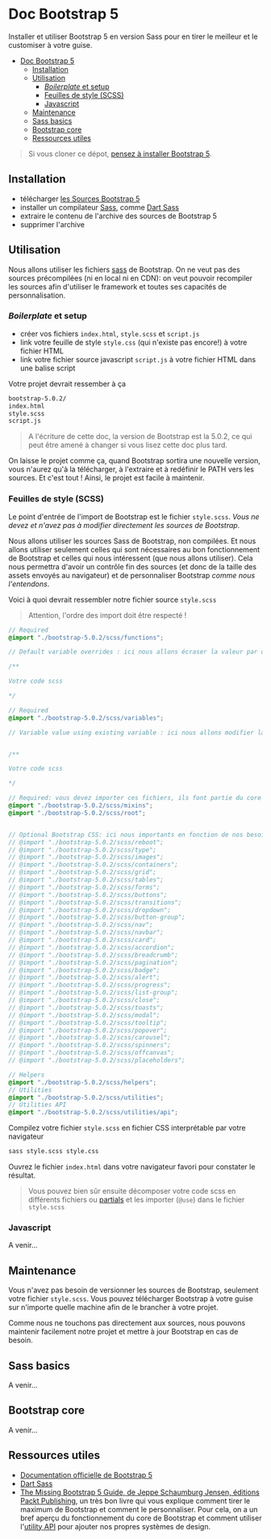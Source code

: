 # Doc Bootstrap 5

Installer et utiliser Bootstrap 5 en version Sass pour en tirer le meilleur et le customiser à votre guise.

- [Doc Bootstrap 5](#doc-bootstrap-5)
  - [Installation](#installation)
  - [Utilisation](#utilisation)
    - [*Boilerplate* et setup](#boilerplate-et-setup)
    - [Feuilles de style (SCSS)](#feuilles-de-style-scss)
    - [Javascript](#javascript)
  - [Maintenance](#maintenance)
  - [Sass basics](#sass-basics)
  - [Bootstrap core](#bootstrap-core)
  - [Ressources utiles](#ressources-utiles)

>Si vous cloner ce dépot, [pensez à installer Bootstrap 5](#installation).

## Installation

- télécharger [les Sources Bootstrap 5](https://getbootstrap.com/docs/5.0/getting-started/download/#source-files)
- installer un compilateur [Sass](https://fr.wikipedia.org/wiki/Sass_(langage)), comme [Dart Sass](https://sass-lang.com/dart-sass)
- extraire le contenu de l'archive des sources de Bootstrap 5
- supprimer l'archive

## Utilisation

Nous allons utiliser les fichiers [sass](https://fr.wikipedia.org/wiki/Sass_(langage)) de Bootstrap. On ne veut pas des sources précompilées (ni en local ni en CDN): on veut pouvoir recompiler les sources afin d'utiliser le framework et toutes ses capacités de personnalisation.

### *Boilerplate* et setup

- créer vos fichiers `index.html`, `style.scss` et `script.js`
- link votre feuille de style `style.css` (qui n'existe pas encore!) à votre fichier HTML
- link votre fichier source javascript `script.js` à votre fichier HTML dans une balise script

Votre projet devrait ressember à ça

~~~bash
bootstrap-5.0.2/
index.html
style.scss
script.js
~~~

>A l'écriture de cette doc, la version de Bootstrap est la 5.0.2, ce qui peut être amené à changer si vous lisez cette doc plus tard.

On laisse le projet comme ça, quand Bootstrap sortira une nouvelle version, vous n'aurez qu'à la télécharger, à l'extraire et à redéfinir le PATH vers les sources. Et c'est tout ! Ainsi, le projet est facile à maintenir. 

### Feuilles de style (SCSS)

Le point d'entrée de l'import de Bootstrap est le fichier `style.scss`. *Vous ne devez et n'avez pas à modifier directement les sources de Bootstrap*.

Nous allons utiliser les sources Sass de Bootstrap, non compilées. Et nous allons utiliser seulement celles qui sont nécessaires au bon fonctionnement de Bootstrap et celles qui nous intéressent (que nous allons utiliser). Cela nous permettra d'avoir un contrôle fin des sources (et donc de la taille des assets envoyés au navigateur) et de personnaliser Bootstrap *comme nous l'entendons*.

Voici à quoi devrait ressembler notre fichier source `style.scss`

>Attention, l'ordre des import doit être respecté !
~~~scss
// Required
@import "./bootstrap-5.0.2/scss/functions";

// Default variable overrides : ici nous allons écraser la valeur par défaut de variables Bootstrap

/**

Votre code scss

*/

// Required
@import "./bootstrap-5.0.2/scss/variables";

// Variable value using existing variable : ici nous allons modifier la valeur de variables Bootstrap à l'aide de variables qui existent déjà, nous allons aussi définir nos propres variables Sass


/**

Votre code scss

*/

// Required: vous devez importer ces fichiers, ils font partie du core de Bootstrap
@import "./bootstrap-5.0.2/scss/mixins";
@import "./bootstrap-5.0.2/scss/root";


// Optional Bootstrap CSS: ici nous importants en fonction de nos besoins les sources pour différents composants
// @import "./bootstrap-5.0.2/scss/reboot";
// @import "./bootstrap-5.0.2/scss/type";
// @import "./bootstrap-5.0.2/scss/images";
// @import "./bootstrap-5.0.2/scss/containers";
// @import "./bootstrap-5.0.2/scss/grid";
// @import "./bootstrap-5.0.2/scss/tables";
// @import "./bootstrap-5.0.2/scss/forms";
// @import "./bootstrap-5.0.2/scss/buttons";
// @import "./bootstrap-5.0.2/scss/transitions";
// @import "./bootstrap-5.0.2/scss/dropdown";
// @import "./bootstrap-5.0.2/scss/button-group";
// @import "./bootstrap-5.0.2/scss/nav";
// @import "./bootstrap-5.0.2/scss/navbar";
// @import "./bootstrap-5.0.2/scss/card";
// @import "./bootstrap-5.0.2/scss/accordion";
// @import "./bootstrap-5.0.2/scss/breadcrumb";
// @import "./bootstrap-5.0.2/scss/pagination";
// @import "./bootstrap-5.0.2/scss/badge";
// @import "./bootstrap-5.0.2/scss/alert";
// @import "./bootstrap-5.0.2/scss/progress";
// @import "./bootstrap-5.0.2/scss/list-group";
// @import "./bootstrap-5.0.2/scss/close";
// @import "./bootstrap-5.0.2/scss/toasts";
// @import "./bootstrap-5.0.2/scss/modal";
// @import "./bootstrap-5.0.2/scss/tooltip";
// @import "./bootstrap-5.0.2/scss/popover";
// @import "./bootstrap-5.0.2/scss/carousel";
// @import "./bootstrap-5.0.2/scss/spinners";
// @import "./bootstrap-5.0.2/scss/offcanvas";
// @import "./bootstrap-5.0.2/scss/placeholders";

// Helpers
@import "./bootstrap-5.0.2/scss/helpers";
// Utilities
@import "./bootstrap-5.0.2/scss/utilities";
// Utilities API
@import "./bootstrap-5.0.2/scss/utilities/api";

~~~

Compilez votre fichier `style.scss` en fichier CSS interprétable par votre navigateur

~~~bash
sass style.scss style.css
~~~

Ouvrez le fichier `index.html` dans votre navigateur favori pour constater le résultat.

>Vous pouvez bien sûr ensuite décomposer votre code scss en différents fichiers ou [partials](https://sass-lang.com/guide) et les importer (`@use`) dans le fichier `style.scss`

### Javascript

A venir...

## Maintenance

Vous n'avez pas besoin de versionner les sources de Bootstrap, seulement votre fichier `style.scss`. Vous pouvez télécharger Bootstrap à votre guise sur n'importe quelle machine afin de le brancher à votre projet.

Comme nous ne touchons pas directement aux sources, nous pouvons maintenir facilement notre projet et mettre à jour Bootstrap en cas de besoin.

## Sass basics

A venir...

## Bootstrap core

A venir...

## Ressources utiles

- [Documentation officielle de Bootstrap 5](https://getbootstrap.com/docs/5.0/getting-started/introduction/)
- [Dart Sass](https://sass-lang.com/dart-sass)
- [The Missing Bootstrap 5 Guide, de Jeppe Schaumburg Jensen, éditions Packt Publishing](https://www.packtpub.com/product/the-missing-bootstrap-5-guide/9781801076432), un très bon livre qui vous explique comment tirer le maximum de Bootstrap et comment le personnaliser. Pour cela, on a un bref aperçu du fonctionnement du core de Bootstrap et comment utiliser l'[utility API](https://getbootstrap.com/docs/5.0/utilities/api/) pour ajouter nos propres systèmes de design.